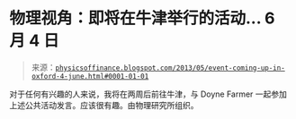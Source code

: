 <!--yml

分类：未分类

日期：2024-05-18 06:56:36

-->

# 物理视角：即将在牛津举行的活动... 6 月 4 日

> 来源：[`physicsoffinance.blogspot.com/2013/05/event-coming-up-in-oxford-4-june.html#0001-01-01`](http://physicsoffinance.blogspot.com/2013/05/event-coming-up-in-oxford-4-june.html#0001-01-01)

对于任何有兴趣的人来说，我将在两周后前往牛津，与 Doyne Farmer 一起参加上述公共活动发言。应该很有趣。由物理研究所组织。
